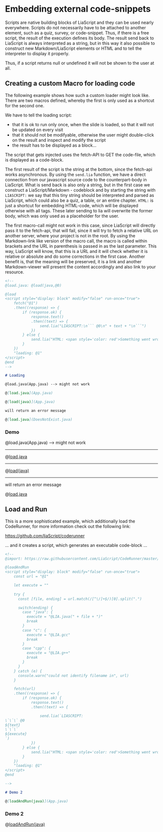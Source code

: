 <!--
author:   André Dietrich

email:    LiaScript@web.de

version:  0.0.2

language: en

narrator: US English Female

comment:  Demo of creating a custom loader for code-highlighting of code that has to be fetched...

@load.java: @load(java,@0)

@load
<script style="display: block" modify="false" run-once="true">
    fetch("@1")
    .then((response) => {
        if (response.ok) {
            response.text()
            .then((text) => {
                send.lia("LIASCRIPT:\n``` @0\n" + text + "\n```")
            })
        } else {
            send.lia("HTML: <span style='color: red'>Something went wrong, could not load <a href='@1'>@1</a></span>")
        }
    })
    "loading: @1"
</script>
@end


@import: https://raw.githubusercontent.com/LiaScript/CodeRunner/master/README.md

@loadAndRun
<script style="display: block" modify="false" run-once="true">
    const url = "@1"

    let execute = ""
    
    try {
      const [file, ending] = url.match(/[^\/]+$/)[0].split(".")

      switch(ending) {
        case "java": {
          execute = "@LIA.java(" + file + ")"
          break
        }
        case "c": {
          execute = "@LIA.gcc"
          break
        }
        case "cpp": {
          execute = "@LIA.g++"
          break
        }
      }
    } catch (e) {
      console.warn("could not identify filename in", url)
    }

    fetch(url)
    .then((response) => {
        if (response.ok) {
            response.text()
            .then((text) => {

                send.lia(`LIASCRIPT:
\`\`\` @0
${text}
\`\`\`
${execute}
`)
            })
        } else {
            send.lia("HTML: <span style='color: red'>Something went wrong, could not load <a href='@1'>@1</a></span>")
        }
    })
    "loading: @1"
</script>
@end

-->

# Embedding external code-snippets

Scripts are native building blocks of LiaScript and they can be used nearly everywhere.
Scripts do not necessarily have to be attached to another element, such as a quiz, survey, or code-snippet.
Thus, if there is a free script, the result of the execution defines its body.
The result send back to LiaScript is always interpreted as a string, but in this way it also possible to construct new Markdown/LiaScript elements or HTML and to tell the interpreter to display it properly.

Thus, if a script returns null or undefined it will not be shown to the user at all.

## Creating a custom Macro for loading code

The following example shows how such a custom loader might look like.
There are two macros defined, whereby the first is only used as a shortcut for the second one.

We have to tell the loading script:

* that it is ok to run only once, when the slide is loaded, so that it will not be updated on every visit
* that it should not be modifyable, otherwise the user might double-click on the result and inspect and modify the script
* the result has to be displayed as a block...

The script that gets injected uses the fetch-API to GET the code-file, which is displayed as a code-block.

The first result of the script is the string at the bottom, since the fetch-api works asynchronous.
By using the `send.lia` function, we have a direct connection from our javascript source code to the counterpart-body in LiaScript.
What is send back is also only a string, but in the first case we construct a LiaScript/Markdown - codeblock and by starting the string with `LIASCRIPT:` we say that this tiny string should be interpreted and parsed as LiaScript, which could also be a quiz, a table, or an entire chapter.
`HTML:` is just a shortcut for embedding HTML-code, which will be displayed otherwise with all tags.
These later sending to lia will overwrite the former body, which was only used as a placeholder for the user.

The first macro-call might not work in this case, since LiaScript will directly pass it to the fetch-api, that will fail, since it will try to fetch a relative URL on another server, where your project is not in the root.
By using the Markdown-link like version of the macro call, the macro is called within brackets and the URL in parenthesis is passed in as the last parameter.
This way, LiaScript will know, that this is a URL and it will check whether it is relative or absolute and do some corrections in the first case.
Another benefit is, that the meaning will be preserved, it is a link and another Markdown-viewer will present the content accordingly and also link to your resource.

```` markdown
<!--
@load.java: @load(java,@0)

@load
<script style="display: block" modify="false" run-once="true">
    fetch("@1")
    .then((response) => {
        if (response.ok) {
            response.text()
            .then((text) => {
                send.lia("LIASCRIPT:\n``` @0\n" + text + "\n```")
            })
        } else {
            send.lia("HTML: <span style='color: red'>Something went wrong, could not load <a href='@1'>@1</a></span>")
        }
    })
    "loading: @1"
</script>
@end
-->

# Loading

@load.java(App.java) --> might not work

@[load.java](App.java)

@[load(java)](App.java)

will return an error message

@[load.java](DoesNotExist.java)
````

### Demo

@load.java(App.java) --> might not work

---

@[load.java](App.java)

---

@[load(java)](App.java)

---

will return an error message

@[load.java](DoesNotExist.java)


## Load and Run

This is a more sophisticated example, which additionally load the CodeRunner, for more information check out the following link:

https://github.com/liaScript/coderunner

... and it creates a script, which generates an executable code-block ...

```` markdown
<!--
@import: https://raw.githubusercontent.com/LiaScript/CodeRunner/master/README.md

@loadAndRun
<script style="display: block" modify="false" run-once="true">
    const url = "@1"

    let execute = ""
    
    try {
      const [file, ending] = url.match(/[^\/]+$/)[0].split(".")

      switch(ending) {
        case "java": {
          execute = "@LIA.java(" + file + ")"
          break
        }
        case "c": {
          execute = "@LIA.gcc"
          break
        }
        case "cpp": {
          execute = "@LIA.g++"
          break
        }
      }
    } catch (e) {
      console.warn("could not identify filename in", url)
    }

    fetch(url)
    .then((response) => {
        if (response.ok) {
            response.text()
            .then((text) => {

                send.lia(`LIASCRIPT:
\`\`\` @0
${text}
\`\`\`
${execute}
`)
            })
        } else {
            send.lia("HTML: <span style='color: red'>Something went wrong, could not load <a href='@1'>@1</a></span>")
        }
    })
    "loading: @1"
</script>
@end

-->

# Demo 2

@[loadAndRun(java)](App.java)
````

### Demo 2

@[loadAndRun(java)](App.java)